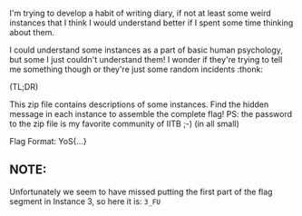 I'm trying to develop a habit of writing diary, if not at least some weird instances that I think I would understand better if I spent some time thinking about them.

I could understand some instances as a part of basic human psychology, but some I just couldn't understand them! I wonder if they're trying to tell me something though or they're just some random incidents :thonk:

(TL;DR)

This zip file contains descriptions of some instances. Find the hidden message in each instance to assemble the complete flag! PS: the password to the zip file is my favorite community of IITB ;-) (in all small) <br> 

Flag Format: YoS{...}

## NOTE:
Unfortunately we seem to have missed putting the first part of the flag segment in Instance 3, so here it is: ```3_FU```
